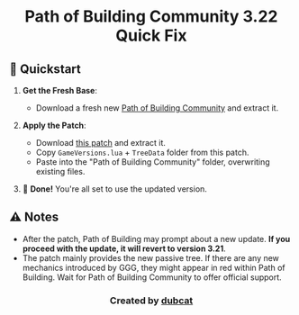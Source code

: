 <h1 align="center">Path of Building Community 3.22 Quick Fix</h1>

## 🚀 Quickstart

1. **Get the Fresh Base**:
    - Download a fresh new [Path of Building Community](https://github.com/PathOfBuildingCommunity/PathOfBuilding/releases/download/v2.30.1/PathOfBuildingCommunity-Portable-2.30.1.zip) and extract it.

2. **Apply the Patch**:
    - Download [this patch](https://github.com/dubcat/Path_Of_Building_Community_3.22_Quick_Fix/archive/refs/heads/main.zip) and extract it.
    - Copy `GameVersions.lua` + `TreeData` folder from this patch.
    - Paste into the "Path of Building Community" folder, overwriting existing files.

3. 🎉 **Done!** You're all set to use the updated version.

## ⚠️ Notes

- After the patch, Path of Building may prompt about a new update. **If you proceed with the update, it will revert to version 3.21**.
- The patch mainly provides the new passive tree. If there are any new mechanics introduced by GGG, they might appear in red within Path of Building. Wait for Path of Building Community to offer official support.

<h3 align="center">Created by <a href="https://www.twitch.tv/dubca7" target="_blank">dubcat</a></h3>
